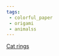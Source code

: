 ```yaml
---
tags:
 - colorful_paper
 - origami
 - animalss
---
```

[Cat rings](https://www.facebook.com/reel/212441894863159)
